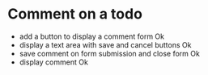 # Comment on a todo
- add a button to display a comment form Ok
- display a text area with save and cancel buttons Ok
- save comment on form submission and close form Ok
- display comment Ok
